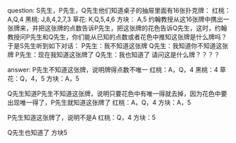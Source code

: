question: S先生，P先生，Q先生他们知道桌子的抽屉里面有16张扑克牌：
          红桃： A,Q,4
          黑桃:  J,8,4,2,7,3
          草花:  K,Q,5,4,6
          方块： A,5
          约翰教授从这16张牌中携出一张牌来，并把这张牌的点数告诉P先生，把这张牌的花色告诉Q先生，这时，约翰教授问P先生和Q先生，你们能从已知的点数或者花色中推知这张牌是什么牌吗？于是S先生听到如下对话：
          P先生：我不知道这张牌
          Q先生：我知道你不知道这张牌
          P先生：现在我知道这张牌了
          Q先生：我也知道了
          请问这是什么牌？？？？



answer: 
P先生不知道这张牌，说明牌得点数不唯一
红桃：A，Q，4
黑桃：4
草花：Q，4，5
方块：A，5

Q先生知道P先生不知道这张牌，说明只要花色中有唯一得就去掉，因为花色中要出现唯一得了，P先生就知道这张牌了
红桃：A，Q，4
方块：A，5

P先生知道这张牌了，说明不是A
红桃：Q，4
方块：5

Q先生也知道了
方块5
